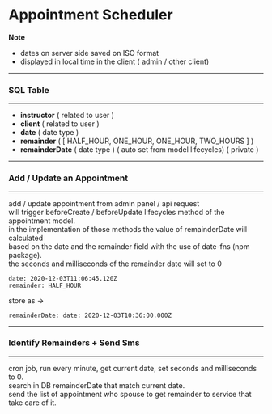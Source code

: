 # Appointment Scheduler

**Note**

- dates on server side saved on ISO format
- displayed in local time in the client ( admin / other client)

<hr/>

### SQL Table

<hr/>

- **instructor** ( related to user )
- **client** ( related to user )
- **date** ( date type )
- **remainder** ( [ HALF_HOUR, ONE_HOUR, ONE_HOUR, TWO_HOURS ] )
- **remainderDate** ( date type ) ( auto set from model lifecycles) ( private )

<hr/>

### Add / Update an Appointment

<hr/>

add / update appointment from admin panel / api request  
will trigger beforeCreate / beforeUpdate lifecycles method of the appointment model.  
in the implementation of those methods the value of remainderDate will calculated  
based on the date and the remainder field with the use of date-fns (npm package).  
the seconds and milliseconds of the remainder date will set to 0

```
date: 2020-12-03T11:06:45.120Z
remainder: HALF_HOUR
```

store as ->

```
remainderDate: date: 2020-12-03T10:36:00.000Z
```

<hr/>

### Identify Remainders + Send Sms

<hr/>

cron job, run every minute, get current date, set seconds and milliseconds to 0.  
search in DB remainderDate that match current date.  
send the list of appointment who spouse to get remainder to service that take care of it.
